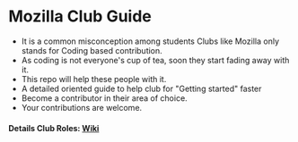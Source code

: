 # Mozilla Club Guide

- It is a common misconception among students Clubs like Mozilla only stands for Coding based contribution.
- As coding is not everyone's cup of tea, soon they start fading away with it.
- This repo will help these people with it.
- A detailed oriented guide to help club for "Getting started" faster
- Become a contributor in their area of choice.
- Your contributions are welcome.

#### Details Club Roles: [Wiki](https://github.com/ramlaxman/Mozilla-Club-Guide/wiki)
